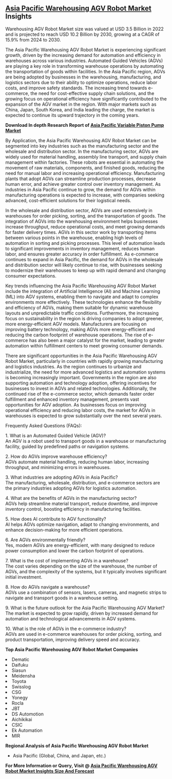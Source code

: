<h2><a href="https://www.verifiedmarketreports.com/download-sample/?rid=226078&amp;utm_source=Github-Feb&amp;utm_medium=225" target="_blank">Asia Pacific Warehousing AGV Robot Market</a> Insights</h2><p>Warehousing AGV Robot Market size was valued at USD 3.5 Billion in 2022 and is projected to reach USD 10.2 Billion by 2030, growing at a CAGR of 15.9% from 2024 to 2030.</p><p><p>The Asia Pacific Warehousing AGV Robot Market is experiencing significant growth, driven by the increasing demand for automation and efficiency in warehouses across various industries. Automated Guided Vehicles (AGVs) are playing a key role in transforming warehouse operations by automating the transportation of goods within facilities. In the Asia Pacific region, AGVs are being adopted by businesses in the warehousing, manufacturing, and logistics sectors due to their ability to optimize operations, reduce labor costs, and improve safety standards. The increasing trend towards e-commerce, the need for cost-effective supply chain solutions, and the growing focus on operational efficiency have significantly contributed to the expansion of the AGV market in the region. With major markets such as China, Japan, South Korea, and India leading the charge, the market is expected to continue its upward trajectory in the coming years. <p><strong>Download In depth Research Report of <a href="https://www.verifiedmarketreports.com/download-sample/?rid=236118&amp;utm_source=Pulse-Dec&amp;utm_medium=225" target="_blank">Asia Pacific Variable Piston Pump Market</a></strong></p></p> <p>By Application, the Asia Pacific Warehousing AGV Robot Market can be segmented into key industries such as the manufacturing sector and the wholesale and distribution sector. In the manufacturing sector, AGVs are widely used for material handling, assembly line transport, and supply chain management within factories. These robots are essential in automating the movement of raw materials, components, and finished goods, reducing the need for manual labor and increasing operational efficiency. Manufacturing plants that adopt AGVs can streamline production processes, decrease human error, and achieve greater control over inventory management. As industries in Asia Pacific continue to grow, the demand for AGVs within manufacturing operations is expected to increase, with companies seeking advanced, cost-efficient solutions for their logistical needs. <p>In the wholesale and distribution sector, AGVs are used extensively in warehouses for order picking, sorting, and the transportation of goods. The integration of AGVs into the warehousing environment helps businesses increase throughput, reduce operational costs, and meet growing demands for faster delivery times. AGVs in this sector work by transporting items between various points in the warehouse, enabling high levels of automation in sorting and picking processes. This level of automation leads to significant improvements in inventory management, reduces human labor, and ensures greater accuracy in order fulfillment. As e-commerce continues to expand in Asia Pacific, the demand for AGVs in the wholesale and distribution sector will likely continue to rise, with businesses seeking to modernize their warehouses to keep up with rapid demand and changing consumer expectations. <p>Key trends influencing the Asia Pacific Warehousing AGV Robot Market include the integration of Artificial Intelligence (AI) and Machine Learning (ML) into AGV systems, enabling them to navigate and adapt to complex environments more effectively. These technologies enhance the flexibility and efficiency of AGVs, making them suitable for dynamic warehouse layouts and unpredictable traffic conditions. Furthermore, the increasing focus on sustainability in the region is driving companies to adopt greener, more energy-efficient AGV models. Manufacturers are focusing on improving battery technology, making AGVs more energy-efficient and reducing the carbon footprint of warehouse operations. The rise of e-commerce has also been a major catalyst for the market, leading to greater automation within fulfillment centers to meet growing consumer demands. <p>There are significant opportunities in the Asia Pacific Warehousing AGV Robot Market, particularly in countries with rapidly growing manufacturing and logistics industries. As the region continues to urbanize and industrialize, the need for more advanced logistics and automation systems is becoming increasingly important. Governments in the region are also supporting automation and technology adoption, offering incentives for businesses to invest in AGVs and related technologies. Additionally, the continued rise of the e-commerce sector, which demands faster order fulfillment and enhanced inventory management, presents vast opportunities for AGV adoption. As businesses focus on improving operational efficiency and reducing labor costs, the market for AGVs in warehouses is expected to grow substantially over the next several years. <p>Frequently Asked Questions (FAQs):</p> <p>1. What is an Automated Guided Vehicle (AGV)? <br>An AGV is a robot used to transport goods in a warehouse or manufacturing facility, guided by predefined paths or navigation systems.</p> <p>2. How do AGVs improve warehouse efficiency? <br>AGVs automate material handling, reducing human labor, increasing throughput, and minimizing errors in warehouses.</p> <p>3. What industries are adopting AGVs in Asia Pacific? <br>The manufacturing, wholesale, distribution, and e-commerce sectors are the primary industries adopting AGVs for logistics automation.</p> <p>4. What are the benefits of AGVs in the manufacturing sector? <br>AGVs help streamline material transport, reduce downtime, and improve inventory control, boosting efficiency in manufacturing facilities.</p> <p>5. How does AI contribute to AGV functionality? <br>AI helps AGVs optimize navigation, adapt to changing environments, and enhance decision-making for more efficient operations.</p> <p>6. Are AGVs environmentally friendly? <br>Yes, modern AGVs are energy-efficient, with many designed to reduce power consumption and lower the carbon footprint of operations.</p> <p>7. What is the cost of implementing AGVs in a warehouse? <br>The cost varies depending on the size of the warehouse, the number of AGVs, and the complexity of the systems, but it typically involves significant initial investment.</p> <p>8. How do AGVs navigate a warehouse? <br>AGVs use a combination of sensors, lasers, cameras, and magnetic strips to navigate and transport goods in a warehouse setting.</p> <p>9. What is the future outlook for the Asia Pacific Warehousing AGV Market? <br>The market is expected to grow rapidly, driven by increased demand for automation and technological advancements in AGV systems.</p> <p>10. What is the role of AGVs in the e-commerce industry? <br>AGVs are used in e-commerce warehouses for order picking, sorting, and product transportation, improving delivery speed and accuracy.</p> </p><p><strong>Top Asia Pacific Warehousing AGV Robot Market Companies</strong></p><div data-test-id=""><p><li>Dematic</li><li> Daifuku</li><li> Siasun</li><li> Meidensha</li><li> Toyota</li><li> Swisslog</li><li> CSG</li><li> Yonegy</li><li> Rocla</li><li> JBT</li><li> DS Automotion</li><li> Aichikikai</li><li> CSIC</li><li> Ek Automation</li><li> MIR</li></p><div><strong>Regional Analysis of&nbsp;Asia Pacific Warehousing AGV Robot Market</strong></div><ul><li dir="ltr"><p dir="ltr">Asia Pacific (Global, China, and Japan, etc.)</p></li></ul><p><strong>For More Information or Query, Visit @&nbsp;</strong><strong><a href="https://www.verifiedmarketreports.com/product/warehousing-agv-robot-market/?utm_source=Github-Feb&amp;utm_medium=225" target="_blank">Asia Pacific Warehousing AGV Robot Market Insights Size And Forecast</a></strong></p></div><h2>&nbsp;</h2><div data-test-id="">&nbsp;</div>
